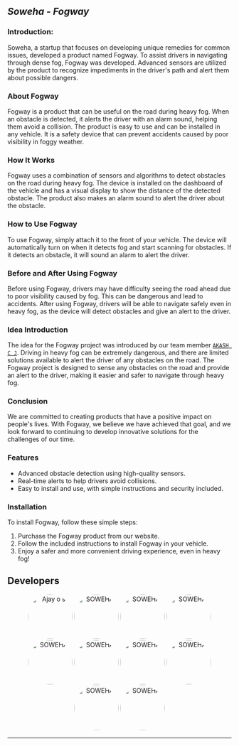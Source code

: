 ## *Soweha - Fogway*

### Introduction:

Soweha, a startup that focuses on developing unique remedies for common issues, developed a product named Fogway. To assist drivers in navigating through dense fog, Fogway was developed. Advanced sensors are utilized by the product to recognize impediments in the driver's path and alert them about possible dangers.

### About Fogway

Fogway is a product that can be useful on the road during heavy fog. When an obstacle is detected, it alerts the driver with an alarm sound, helping them avoid a collision. The product is easy to use and can be installed in any vehicle. It is a safety device that can prevent accidents caused by poor visibility in foggy weather.

### How It Works

Fogway uses a combination of sensors and algorithms to detect obstacles on the road during heavy fog. The device is installed on the dashboard of the vehicle and has a visual display to show the distance of the detected obstacle. The product also makes an alarm sound to alert the driver about the obstacle.

### How to Use Fogway

To use Fogway, simply attach it to the front of your vehicle. The device will automatically turn on when it detects fog and start scanning for obstacles. If it detects an obstacle, it will sound an alarm to alert the driver.

### Before and After Using Fogway

Before using Fogway, drivers may have difficulty seeing the road ahead due to poor visibility caused by fog. This can be dangerous and lead to accidents. After using Fogway, drivers will be able to navigate safely even in heavy fog, as the device will detect obstacles and give an alert to the driver.

### Idea Introduction

The idea for the Fogway project was introduced by our team member [`AKASH C J`](https://github.com/ACJ007). Driving in heavy fog can be extremely dangerous, and there are limited solutions available to alert the driver of any obstacles on the road. The Fogway project is designed to sense any obstacles on the road and provide an alert to the driver, making it easier and safer to navigate through heavy fog.

### Conclusion

We are committed to creating products that have a positive impact on people's lives. With Fogway, we believe we have achieved that goal, and we look forward to continuing to develop innovative solutions for the challenges of our time.

### Features

- Advanced obstacle detection using high-quality sensors.
- Real-time alerts to help drivers avoid collisions.
- Easy to install and use, with simple instructions and security included.

### Installation

To install Fogway, follow these simple steps:

1. Purchase the Fogway product from our website.
2. Follow the included instructions to install Fogway in your vehicle.
3. Enjoy a safer and more convenient driving experience, even in heavy fog!

## Developers

<div align="center">
  <img src="https://github.com/Ajayos.png" alt="Ajay o s" style="width:100px;border-radius: 50%;">
  <img src="https://github.com/ACJ007.png" alt="SOWEHA" style="width:100px;border-radius: 50%;">
  <img src="https://github.com/afzalshaji18.png" alt="SOWEHA" style="width:100px;border-radius: 50%;">
  <img src="https://github.com/akarsh-krishna.png" alt="SOWEHA" style="width:100px;border-radius: 50%;">
  <img src="https://github.com/akshay-011.png" alt="SOWEHA" style="width:100px;border-radius: 50%;">
  <img src="https://github.com/aryapradeep212.png" alt="SOWEHA" style="width:100px;border-radius: 50%;">
  <img src="https://github.com/sabiyaabraham.png" alt="SOWEHA" style="width:100px;border-radius: 50%;">
  <img src="https://github.com/Nimisha-n-s.png" alt="SOWEHA" style="width:100px;border-radius: 50%;">
  <img src="https://github.com/Keerthana-bot.png" alt="SOWEHA" style="width:100px;border-radius: 50%;">
  <img src="https://github.com/AKHIYAAR.png" alt="SOWEHA" style="width:100px;border-radius: 50%;">
</div>

---
